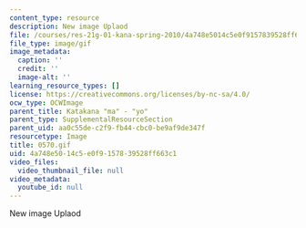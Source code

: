 ```yaml
---
content_type: resource
description: New image Uplaod
file: /courses/res-21g-01-kana-spring-2010/4a748e5014c5e0f9157839528ff663c1_0570.gif
file_type: image/gif
image_metadata:
  caption: ''
  credit: ''
  image-alt: ''
learning_resource_types: []
license: https://creativecommons.org/licenses/by-nc-sa/4.0/
ocw_type: OCWImage
parent_title: Katakana "ma" - "yo"
parent_type: SupplementalResourceSection
parent_uid: aa0c55de-c2f9-fb44-cbc0-be9af9de347f
resourcetype: Image
title: 0570.gif
uid: 4a748e50-14c5-e0f9-1578-39528ff663c1
video_files:
  video_thumbnail_file: null
video_metadata:
  youtube_id: null
---
```

New image Uplaod